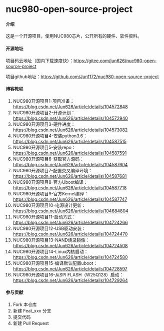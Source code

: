 # nuc980-open-source-project

#### 介绍
这是一个开源项目，使用NUC980芯片，公开所有的硬件、软件资料。

#### 开源地址
项目码云地址（国内下载速度快）：https://gitee.com/jun626/nuc980-open-source-project

项目github地址：https://github.com/Jun1172/nuc980-open-source-project

#### 博客教程
1.  NUC980开源项目1-项目准备：https://blog.csdn.net/Jun626/article/details/104572848
2.  NUC980开源项目2-开源计划：https://blog.csdn.net/Jun626/article/details/104572940
3.  NUC980开源项目3-硬件进度：https://blog.csdn.net/Jun626/article/details/104573082
4.  NUC980开源项目4-安装python3.6：https://blog.csdn.net/Jun626/article/details/104587515
5.  NUC980开源项目5-安装repo：https://blog.csdn.net/Jun626/article/details/104587591
6.  NUC980开源项目6-获取官方源码：https://blog.csdn.net/Jun626/article/details/104587604
7.  NUC980开源项目7-配置交叉编译环境：https://blog.csdn.net/Jun626/article/details/104587681
8.  NUC980开源项目8-官方Uboot编译：https://blog.csdn.net/Jun626/article/details/104587718
9.  NUC980开源项目9-官方Kernel编译：https://blog.csdn.net/Jun626/article/details/104587747
10.  NUC980开源项目10-电源设计更新：https://blog.csdn.net/Jun626/article/details/104684804
11.  NUC980开源项目11-启动方式：https://blog.csdn.net/Jun626/article/details/104724266
12.  NUC980开源项目12-USB驱动安装：https://blog.csdn.net/Jun626/article/details/104724470
13.  NUC980开源项目13-NAND烧录镜像：https://blog.csdn.net/Jun626/article/details/104724508
14.  NUC980开源项目14-Linux内核启动：https://blog.csdn.net/Jun626/article/details/104724580
15.  NUC980开源项目15-编译默认配置uboot：https://blog.csdn.net/Jun626/article/details/104728597
16.  NUC980开源项目16-从SPI FLASH（W25Q128）启动：https://blog.csdn.net/Jun626/article/details/104729264


#### 参与贡献

1.  Fork 本仓库
2.  新建 Feat_xxx 分支
3.  提交代码
4.  新建 Pull Request

